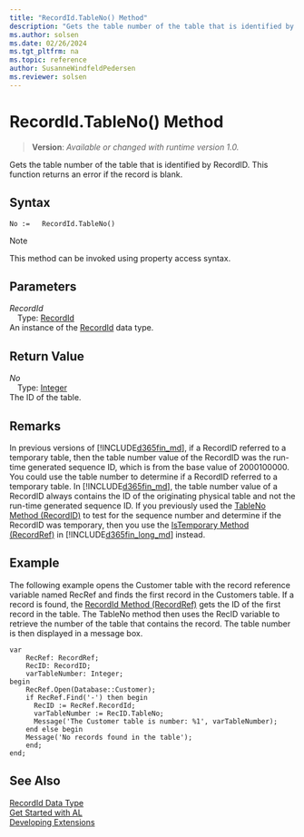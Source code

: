 ```yaml
---
title: "RecordId.TableNo() Method"
description: "Gets the table number of the table that is identified by RecordID."
ms.author: solsen
ms.date: 02/26/2024
ms.tgt_pltfrm: na
ms.topic: reference
author: SusanneWindfeldPedersen
ms.reviewer: solsen
---
```

[//]: # (START>DO_NOT_EDIT)
[//]: # (IMPORTANT:Do not edit any of the content between here and the END>DO_NOT_EDIT.)
[//]: # (Any modifications should be made in the .xml files in the ModernDev repo.)
# RecordId.TableNo() Method
> **Version**: _Available or changed with runtime version 1.0._

Gets the table number of the table that is identified by RecordID. This function returns an error if the record is blank.


## Syntax
```AL
No :=   RecordId.TableNo()
```
> [!NOTE]
> This method can be invoked using property access syntax.
## Parameters
*RecordId*  
&emsp;Type: [RecordId](recordid-data-type.md)  
An instance of the [RecordId](recordid-data-type.md) data type.  

## Return Value
*No*  
&emsp;Type: [Integer](../integer/integer-data-type.md)  
The ID of the table.


[//]: # (IMPORTANT: END>DO_NOT_EDIT)

## Remarks

In previous versions of [!INCLUDE[d365fin_md](../../includes/d365fin_md.md)], if a RecordID referred to a temporary table, then the table number value of the RecordID was the run-time generated sequence ID, which is from the base value of 2000100000. You could use the table number to determine if a RecordID referred to a temporary table. In [!INCLUDE[d365fin_md](../../includes/d365fin_md.md)], the table number value of a RecordID always contains the ID of the originating physical table and not the run-time generated sequence ID. If you previously used the [TableNo Method \(RecordID\)](../recordid/recordid-tableno-method.md) to test for the sequence number and determine if the RecordID was temporary, then you use the [IsTemporary Method \(RecordRef\)](../recordref/recordref-istemporary-method.md) in [!INCLUDE[d365fin_long_md](../../includes/d365fin_long_md.md)] instead.  
  
## Example

The following example opens the Customer table with the record reference variable named RecRef and finds the first record in the Customers table. If a record is found, the [RecordId Method \(RecordRef\)](../recordref/recordref-recordid-method.md) gets the ID of the first record in the table. The TableNo method then uses the RecID variable to retrieve the number of the table that contains the record. The table number is then displayed in a message box. 

```al
var
    RecRef: RecordRef;
    RecID: RecordID;
    varTableNumber: Integer;
begin  
    RecRef.Open(Database::Customer);  
    if RecRef.Find('-') then begin  
      RecID := RecRef.RecordId;  
      varTableNumber := RecID.TableNo;  
      Message('The Customer table is number: %1', varTableNumber);  
    end else begin
    Message('No records found in the table');  
    end;  
end;
```  
  

## See Also
[RecordId Data Type](recordid-data-type.md)  
[Get Started with AL](../../devenv-get-started.md)  
[Developing Extensions](../../devenv-dev-overview.md)